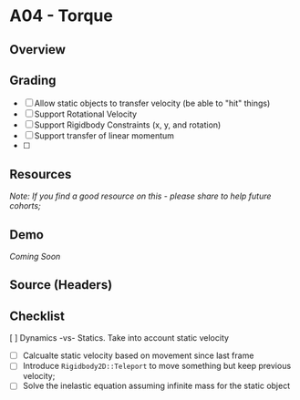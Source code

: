 A04 - Torque
======

## Overview

## Grading 
- [ ] Allow static objects to transfer velocity (be able to "hit" things)
- [ ] Support Rotational Velocity
- [ ] Support Rigidbody Constraints (x, y, and rotation)
- [ ] Support transfer of linear momentum
- [ ] 

## Resources
*Note: If you find a good resource on this - please share to help future cohorts;*

## Demo
*Coming Soon*


## Source (Headers)

## Checklist

[ ] Dynamics -vs- Statics.  Take into account static velocity
  - [ ] Calcualte static velocity based on movement since last frame
  - [ ] Introduce `Rigidbody2D::Teleport` to move something but keep previous velocity; 
  - [ ] Solve the inelastic equation assuming infinite mass for the static object
